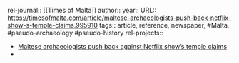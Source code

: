 rel-journal:: [[Times of Malta]]
author::
year::
URL:: https://timesofmalta.com/article/maltese-archaeologists-push-back-netflix-show-s-temple-claims.995910
tags:: article, reference, newspaper, #Malta, #pseudo-archaeology #pseudo-history
rel-projects::

- [Maltese archaeologists push back against Netflix show’s temple claims](https://timesofmalta.com/article/maltese-archaeologists-push-back-netflix-show-s-temple-claims.995910)
-
